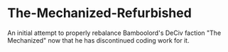 # The-Mechanized-Refurbished
An initial attempt to properly rebalance Bamboolord's DeCiv faction "The Mechanized" now that he has discontinued coding work for it.
